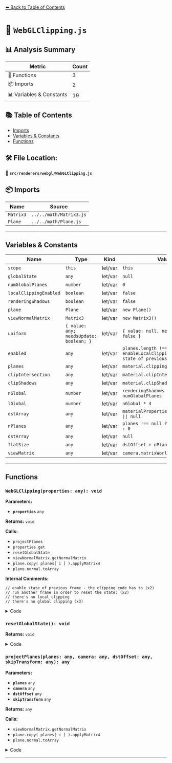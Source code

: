 [⬅️ Back to Table of Contents](../../../index.md)

# 📄 `WebGLClipping.js`

## 📊 Analysis Summary

| Metric | Count |
|--------|-------|
| 🔧 Functions | 3 |
| 📦 Imports | 2 |
| 📊 Variables & Constants | 19 |

## 📚 Table of Contents

- [Imports](#imports)
- [Variables & Constants](#variables-constants)
- [Functions](#functions)

## 🛠️ File Location:
📂 **`src/renderers/webgl/WebGLClipping.js`**

## 📦 Imports

| Name | Source |
|------|--------|
| `Matrix3` | `../../math/Matrix3.js` |
| `Plane` | `../../math/Plane.js` |


---

## Variables & Constants

| Name | Type | Kind | Value | Exported |
|------|------|------|-------|----------|
| `scope` | `this` | let/var | `this` | ✗ |
| `globalState` | `any` | let/var | `null` | ✗ |
| `numGlobalPlanes` | `number` | let/var | `0` | ✗ |
| `localClippingEnabled` | `boolean` | let/var | `false` | ✗ |
| `renderingShadows` | `boolean` | let/var | `false` | ✗ |
| `plane` | `Plane` | let/var | `new Plane()` | ✗ |
| `viewNormalMatrix` | `Matrix3` | let/var | `new Matrix3()` | ✗ |
| `uniform` | `{ value: any; needsUpdate: boolean; }` | let/var | `{ value: null, needsUpdate: false }` | ✗ |
| `enabled` | `any` | let/var | `planes.length !== 0 \|\| enableLocalClipping \|\| // enable state of previous...` | ✗ |
| `planes` | `any` | let/var | `material.clippingPlanes` | ✗ |
| `clipIntersection` | `any` | let/var | `material.clipIntersection` | ✗ |
| `clipShadows` | `any` | let/var | `material.clipShadows` | ✗ |
| `nGlobal` | `number` | let/var | `renderingShadows ? 0 : numGlobalPlanes` | ✗ |
| `lGlobal` | `number` | let/var | `nGlobal * 4` | ✗ |
| `dstArray` | `any` | let/var | `materialProperties.clippingState \|\| null` | ✗ |
| `nPlanes` | `any` | let/var | `planes !== null ? planes.length : 0` | ✗ |
| `dstArray` | `any` | let/var | `null` | ✗ |
| `flatSize` | `any` | let/var | `dstOffset + nPlanes * 4` | ✗ |
| `viewMatrix` | `any` | let/var | `camera.matrixWorldInverse` | ✗ |


---

## Functions

### `WebGLClipping(properties: any): void`

**Parameters:**

- **`properties`** `any`

**Returns:** `void`

**Calls:**

- `projectPlanes`
- `properties.get`
- `resetGlobalState`
- `viewNormalMatrix.getNormalMatrix`
- `plane.copy( planes[ i ] ).applyMatrix4`
- `plane.normal.toArray`

**Internal Comments:**
```
// enable state of previous frame - the clipping code has to (x2)
// run another frame in order to reset the state: (x2)
// there's no local clipping
// there's no global clipping (x3)
```

<details><summary>Code</summary>

```typescript
function WebGLClipping( properties ) {

	const scope = this;

	let globalState = null,
		numGlobalPlanes = 0,
		localClippingEnabled = false,
		renderingShadows = false;

	const plane = new Plane(),
		viewNormalMatrix = new Matrix3(),

		uniform = { value: null, needsUpdate: false };

	this.uniform = uniform;
	this.numPlanes = 0;
	this.numIntersection = 0;

	this.init = function ( planes, enableLocalClipping ) {

		const enabled =
			planes.length !== 0 ||
			enableLocalClipping ||
			// enable state of previous frame - the clipping code has to
			// run another frame in order to reset the state:
			numGlobalPlanes !== 0 ||
			localClippingEnabled;

		localClippingEnabled = enableLocalClipping;

		numGlobalPlanes = planes.length;

		return enabled;

	};

	this.beginShadows = function () {

		renderingShadows = true;
		projectPlanes( null );

	};

	this.endShadows = function () {

		renderingShadows = false;

	};

	this.setGlobalState = function ( planes, camera ) {

		globalState = projectPlanes( planes, camera, 0 );

	};

	this.setState = function ( material, camera, useCache ) {

		const planes = material.clippingPlanes,
			clipIntersection = material.clipIntersection,
			clipShadows = material.clipShadows;

		const materialProperties = properties.get( material );

		if ( ! localClippingEnabled || planes === null || planes.length === 0 || renderingShadows && ! clipShadows ) {

			// there's no local clipping

			if ( renderingShadows ) {

				// there's no global clipping

				projectPlanes( null );

			} else {

				resetGlobalState();

			}

		} else {

			const nGlobal = renderingShadows ? 0 : numGlobalPlanes,
				lGlobal = nGlobal * 4;

			let dstArray = materialProperties.clippingState || null;

			uniform.value = dstArray; // ensure unique state

			dstArray = projectPlanes( planes, camera, lGlobal, useCache );

			for ( let i = 0; i !== lGlobal; ++ i ) {

				dstArray[ i ] = globalState[ i ];

			}

			materialProperties.clippingState = dstArray;
			this.numIntersection = clipIntersection ? this.numPlanes : 0;
			this.numPlanes += nGlobal;

		}


	};

	function resetGlobalState() {

		if ( uniform.value !== globalState ) {

			uniform.value = globalState;
			uniform.needsUpdate = numGlobalPlanes > 0;

		}

		scope.numPlanes = numGlobalPlanes;
		scope.numIntersection = 0;

	}

	function projectPlanes( planes, camera, dstOffset, skipTransform ) {

		const nPlanes = planes !== null ? planes.length : 0;
		let dstArray = null;

		if ( nPlanes !== 0 ) {

			dstArray = uniform.value;

			if ( skipTransform !== true || dstArray === null ) {

				const flatSize = dstOffset + nPlanes * 4,
					viewMatrix = camera.matrixWorldInverse;

				viewNormalMatrix.getNormalMatrix( viewMatrix );

				if ( dstArray === null || dstArray.length < flatSize ) {

					dstArray = new Float32Array( flatSize );

				}

				for ( let i = 0, i4 = dstOffset; i !== nPlanes; ++ i, i4 += 4 ) {

					plane.copy( planes[ i ] ).applyMatrix4( viewMatrix, viewNormalMatrix );

					plane.normal.toArray( dstArray, i4 );
					dstArray[ i4 + 3 ] = plane.constant;

				}

			}

			uniform.value = dstArray;
			uniform.needsUpdate = true;

		}

		scope.numPlanes = nPlanes;
		scope.numIntersection = 0;

		return dstArray;

	}

}
```
</details>

### `resetGlobalState(): void`

**Returns:** `void`

<details><summary>Code</summary>

```typescript
function resetGlobalState() {

		if ( uniform.value !== globalState ) {

			uniform.value = globalState;
			uniform.needsUpdate = numGlobalPlanes > 0;

		}

		scope.numPlanes = numGlobalPlanes;
		scope.numIntersection = 0;

	}
```
</details>

### `projectPlanes(planes: any, camera: any, dstOffset: any, skipTransform: any): any`

**Parameters:**

- **`planes`** `any`
- **`camera`** `any`
- **`dstOffset`** `any`
- **`skipTransform`** `any`

**Returns:** `any`

**Calls:**

- `viewNormalMatrix.getNormalMatrix`
- `plane.copy( planes[ i ] ).applyMatrix4`
- `plane.normal.toArray`

<details><summary>Code</summary>

```typescript
function projectPlanes( planes, camera, dstOffset, skipTransform ) {

		const nPlanes = planes !== null ? planes.length : 0;
		let dstArray = null;

		if ( nPlanes !== 0 ) {

			dstArray = uniform.value;

			if ( skipTransform !== true || dstArray === null ) {

				const flatSize = dstOffset + nPlanes * 4,
					viewMatrix = camera.matrixWorldInverse;

				viewNormalMatrix.getNormalMatrix( viewMatrix );

				if ( dstArray === null || dstArray.length < flatSize ) {

					dstArray = new Float32Array( flatSize );

				}

				for ( let i = 0, i4 = dstOffset; i !== nPlanes; ++ i, i4 += 4 ) {

					plane.copy( planes[ i ] ).applyMatrix4( viewMatrix, viewNormalMatrix );

					plane.normal.toArray( dstArray, i4 );
					dstArray[ i4 + 3 ] = plane.constant;

				}

			}

			uniform.value = dstArray;
			uniform.needsUpdate = true;

		}

		scope.numPlanes = nPlanes;
		scope.numIntersection = 0;

		return dstArray;

	}
```
</details>


---